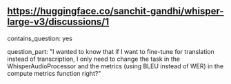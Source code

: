## https://huggingface.co/sanchit-gandhi/whisper-large-v3/discussions/1

contains_question: yes

question_part: "I wanted to know that if I want to fine-tune for translation instead of transcription, I only need to change the task in the WhisperAudioProcessor and the metrics (using BLEU instead of WER) in the compute metrics function right?"